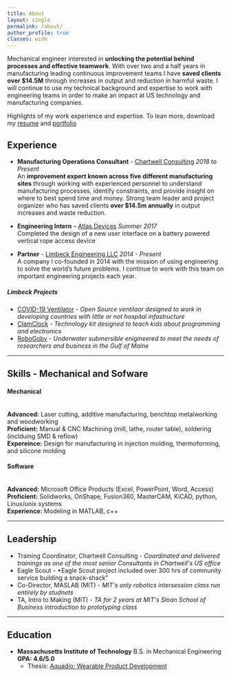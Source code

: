```yaml
---
title: About
layout: single
permalink: /about/
author_profile: true
classes: wide
---
```


Mechanical engineer interested in **unlocking the potential behind processes and effective teamwork**. With over two and a half years in manufacturing leading continuous improvement teams I have **saved clients over $14.5M** through increases in output and reduction in harmful waste. I will continue to use my technical background and expertise to work with engineering teams in order to make an impact at US technology and manufacturing companies.

Highlights of my work experience and expertise. To lean more, download my [resume]({{site.baseurl}}/assets/pdfs/2020_RESUME_v4_GENERAL.pdf) and [portfolio]({{site.baseurl}}/assets/pdfs/2020Portfolio_TravisLibsack.pdf)

## Experience 
 - **Manufacturing Operations Consultant** - [Chartwell Consulting](https://www.chartwell-consulting.com) *2018 to Present*
<br>An **improvement expert known across five different manufacturing sites** through working with experienced personnel to understand manufacturing processes, identify constraints, and provide insight on where to best spend time and money. Strong team leader and project organizer who has saved clients **over $14.5m annually** in output increases and waste reduction.

- **Engineering Intern** – [Atlas Devices](https://atlasdevices.com/) *Summer 2017*
<br> Completed the design of a new user interface on a battery powered vertical rope access device

- **Partner** - [Limbeck Engineering LLC](http://www.limbeckengineering.com) *2014 - Present*
<br>A company I co-founded in 2014 with the mission of using engineering to solve the world’s future problems. I continue to work with this team on important engineering projects each year.

##### Limbeck Projects
- [COVID-19 Ventilator]({{site.baseurl}}/projects/BaxterOSV/) - *Open Source ventilaor designed to work in developing countries with little or not hospital infastructure*
 - [ClamClock]({{site.baseurl}}/projects/ClamClock/) - *Technology kit designed to teach kids about programming and electronics*
 - [RoboGoby]({{site.baseurl}}/projects/RoboGoby/) - *Underwater submersible enigineered to meet the needs of researchers and business in the Gulf of Maine*

---

## Skills - Mechanical and Sofware
#### Mechanical
<br>**Advanced:** Laser cutting, additive manufacturing, benchtop metalworking and woodworking
<br>**Proficient:** Manual & CNC Machining (mill, lathe, router table), soldering (inclduing SMD & reflow)
<br>**Expereince:** Design for manufacturing in injection molding, thermoforming, and silicone molding
#### Software
<br>**Advanced:** Microsoft Office Products (Excel, PowerPoint, Word, Access)
<br>**Proficient:** Solidworks, OnShape, Fusion360, MasterCAM, KiCAD, python, Linux/unix systems
<br>**Experience:** Modeling in MATLAB, c++

---

## Leadership
* Training Coordinator, Chartwell Consulting - *Coordinated and delivered trainings as one of the most senior Consultants in Chartwell's US office*
* Eagle Scout - *Eagle Scout project included over 300 hrs of community service building a snack-shack"
* Co-Director, MASLAB (MIT) - *MIT's only robotics intersession class run entirely by studnets*
* TA, Intro to Making (MIT) - *TA for 2 years at MIT's Sloan School of Business introduction to prototyping class*

---

## Education
- **Massachusetts Institute of Technology** B.S. in Mechanical Engineering **GPA: 4.6/5.0**
	- Thesis: [Aquadio: Wearable Product Development]({{site.baseurl}}/assets/pdfs/Aquadio_thesis.pdf)
